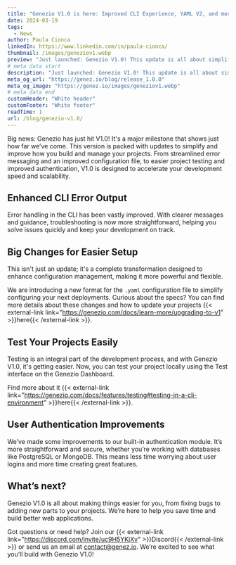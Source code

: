 ```yaml
---
title: "Genezio V1.0 is here: Improved CLI Experience, YAML V2, and more!"
date: 2024-03-19
tags:
  - News
author: Paula Cionca
linkedIn: https://www.linkedin.com/in/paula-cionca/
thumbnail: /images/geneziov1.webp
preview: "Just launched: Genezio V1.0! This update is all about simplifying your development process with improved CLI output, a new configuration file, straightforward project testing, and improved user authentication."
# meta data start
description: "Just launched: Genezio V1.0! This update is all about simplifying your development process with improved CLI output, a new configuration file, straightforward project testing, and improved user authentication."
meta_og_url: "https://genez.io/blog/release_1.0.0"
meta_og_image: "https://genez.io/images/geneziov1.webp"
# meta data end
customHeader: "White header"
customFooter: "White footer"
readTime: 1
url: /blog/genezio-v1.0/
---
```


Big news: Genezio has just hit V1.0! It's a major milestone that shows just how far we’ve come. This version is packed with updates to simplify and improve how you build and manage your projects. From streamlined error messaging and an improved configuration file, to easier project testing and improved authentication, V1.0 is designed to accelerate your development speed and scalability.

## Enhanced CLI Error Output

Error handling in the CLI has been vastly improved. With clearer messages and guidance, troubleshooting is now more straightforward, helping you solve issues quickly and keep your development on track.

## Big Changes for Easier Setup

This isn't just an update; it's a complete transformation designed to enhance configuration management, making it more powerful and flexible.

We are introducing a new format for the `.yaml` configuration file to simplify configuring your next deployments. Curious about the specs? You can find more details about these changes and how to update your projects {{< external-link link="https://genezio.com/docs/learn-more/upgrading-to-v1" >}}here{{< /external-link >}}.

## Test Your Projects Easily

Testing is an integral part of the development process, and with Genezio V1.0, it's getting easier. Now, you can test your project locally using the Test interface on the Genezio Dashboard.

Find more about it {{< external-link link="https://genezio.com/docs/features/testing#testing-in-a-cli-environment" >}}here{{< /external-link >}}.

## User Authentication Improvements

We’ve made some improvements to our built-in authentication module. It’s more straightforward and secure, whether you’re working with databases like PostgreSQL or MongoDB. This means less time worrying about user logins and more time creating great features.

## What’s next?

Genezio V1.0 is all about making things easier for you, from fixing bugs to adding new parts to your projects. We’re here to help you save time and build better web applications.

Got questions or need help? Join our {{< external-link link="https://discord.com/invite/uc9H5YKjXv" >}}Discord{{< /external-link >}} or send us an email at contact@genez.io. We’re excited to see what you’ll build with Genezio V1.0!
